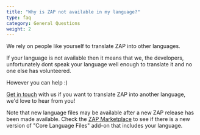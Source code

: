 ```yaml
---
title: "Why is ZAP not available in my language?"
type: faq
category: General Questions
weight: 2
---
```


We rely on people like yourself to translate ZAP into other languages.

If your language is not available then it means that we, the developers,
unfortunately dont speak your language well enough to translate it and no one
else has volunteered.

However you can help :)

[Get in touch](/get-involved/) with us if you want to translate ZAP into another
language, we'd love to hear from you!

Note that new language files may be available after a new ZAP release has been
made available. Check the [ZAP Marketplace](/addons/) to see if there is a new version of
"Core Language Files" add-on that includes your language.

